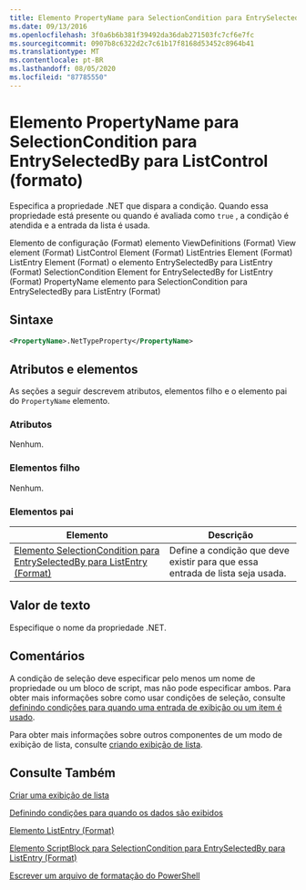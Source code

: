 ```yaml
---
title: Elemento PropertyName para SelectionCondition para EntrySelectedBy para ListControl (Format) | Microsoft Docs
ms.date: 09/13/2016
ms.openlocfilehash: 3f0a6b6b381f39492da36dab271503fc7cf6e7fc
ms.sourcegitcommit: 0907b8c6322d2c7c61b17f8168d53452c8964b41
ms.translationtype: MT
ms.contentlocale: pt-BR
ms.lasthandoff: 08/05/2020
ms.locfileid: "87785550"
---
```

# <a name="propertyname-element-for-selectioncondition-for-entryselectedby-for-listcontrol-format"></a>Elemento PropertyName para SelectionCondition para EntrySelectedBy para ListControl (formato)

Especifica a propriedade .NET que dispara a condição. Quando essa propriedade está presente ou quando é avaliada como `true` , a condição é atendida e a entrada da lista é usada.

Elemento de configuração (Format) elemento ViewDefinitions (Format) View element (Format) ListControl Element (Format) ListEntries Element (Format) ListEntry Element (Format) o elemento EntrySelectedBy para ListEntry (Format) SelectionCondition Element for EntrySelectedBy for ListEntry (Format) PropertyName elemento para SelectionCondition para EntrySelectedBy para ListEntry (Format)

## <a name="syntax"></a>Sintaxe

```xml
<PropertyName>.NetTypeProperty</PropertyName>
```

## <a name="attributes-and-elements"></a>Atributos e elementos

As seções a seguir descrevem atributos, elementos filho e o elemento pai do `PropertyName` elemento.

### <a name="attributes"></a>Atributos

Nenhum.

### <a name="child-elements"></a>Elementos filho

Nenhum.

### <a name="parent-elements"></a>Elementos pai

|Elemento|Descrição|
|-------------|-----------------|
|[Elemento SelectionCondition para EntrySelectedBy para ListEntry (Format)](./selectioncondition-element-for-entryselectedby-for-listcontrol-format.md)|Define a condição que deve existir para que essa entrada de lista seja usada.|

## <a name="text-value"></a>Valor de texto

Especifique o nome da propriedade .NET.

## <a name="remarks"></a>Comentários

A condição de seleção deve especificar pelo menos um nome de propriedade ou um bloco de script, mas não pode especificar ambos. Para obter mais informações sobre como usar condições de seleção, consulte [definindo condições para quando uma entrada de exibição ou um item é usado](./defining-conditions-for-displaying-data.md).

Para obter mais informações sobre outros componentes de um modo de exibição de lista, consulte [criando exibição de lista](./creating-a-list-view.md).

## <a name="see-also"></a>Consulte Também

[Criar uma exibição de lista](./creating-a-list-view.md)

[Definindo condições para quando os dados são exibidos](./defining-conditions-for-displaying-data.md)

[Elemento ListEntry (Format)](./listentry-element-for-listcontrol-format.md)

[Elemento ScriptBlock para SelectionCondition para EntrySelectedBy para ListEntry (Format)](./scriptblock-element-for-selectioncondition-for-entryselectedby-for-listcontrol-format.md)

[Escrever um arquivo de formatação do PowerShell](./writing-a-powershell-formatting-file.md)
